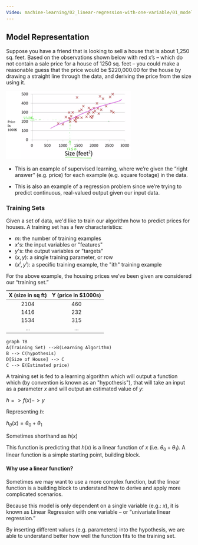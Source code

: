```yaml
---
Video: machine-learning/02_linear-regression-with-one-variable/01_model-and-cost-function/01_model-representation.mp4
---
```


## Model Representation
Suppose you have a friend that is looking to sell a house that is about 1,250 sq. feet.  Based on the observations shown below with red x’s – which do not contain a sale price for a house of 1250 sq. feet – you could make a reasonable guess that the price would be $220,000.00 for the house by drawing a straight line through the data, and deriving the price from the size using it.

<img src="01-model-representation.assets/NBDraggedImage.png" alt="img" style="zoom:33%;" />

* This is an example of supervised learning, where we’re given the “right answer” (e.g. price) for each example (e.g. square footage) in the data.  

* This is also an example of a regression problem since we’re trying to predict continuous, real-valued output given our input data.

### Training Sets

Given a set of data, we'd like to train our algorithm how to predict prices for houses. A training set has a few characteristics: 

* $m$: the number of training examples
* $x$'s: the input variables or "features"
* $y$'s: the output variables or "targets"
* $(x,y)$: a single training parameter, or row
* $(x^{i}, y^{i})$: a specific training example, the "ith" training example

For the above example, the housing prices we’ve been given are considered our “training set.” 

| X (size in sq ft) | Y (price in $1000s) |
| :---------------: | :-----------------: |
|       2104        |         460         |
|       1416        |         232         |
|       1534        |         315         |
|        ...        |         ...         |

```mermaid
graph TB
A(Training Set) -->B(Learning Algorithm)
B --> C(hypothesis)
D[Size of House] --> C
C --> E(Estimated price)
```

A training set is fed to a learning algorithm which will output a function which (by convention is known as an "hypothesis"), that will take an input as a parameter $x$ and will output an estimated value of $y$:

$h => f(x) -> y$

Representing $h$:

 $h_{\theta}(x) = \theta_{0} + \theta_{1}$

Sometimes shorthand as $h(x)$

This function is predicting that $h(x)$ is a linear function of $x$ (i.e. $\theta_{0} + \theta_{1}$).  A linear function is a simple starting point, building block. 

#### Why use a linear function?

Sometimes we may want to use a more complex function, but the linear function is a building block to understand how to derive and apply more complicated scenarios.

Because this model is only dependent on a single variable (e.g.: $x$), it is known as Linear Regression with one variable – or “univariate linear regression.”

By inserting different values (e.g. parameters) into the hypothesis, we are able to understand better how well the function fits to the training set.
